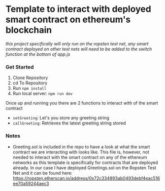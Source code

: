 # Template to interact with deployed smart contract on ethereum's blockchain
*this project specifically will only run on the ropsten test net, any smart contract deployed on other test nets will need to be added to the switch function at the bottom of app.js*


### Get Started
1. Clone Repository
2. cd To Repository
3. Run `npm install`
4. Run local server: `npm run dev`

Once up and running you there are 2 functions to interact with of the smart contract
- `setGreeting`: Let's you store any greeting string
- `callGreeting`: Retrieves the latest greeting string stored

### Notes
- Greeting.sol is included in the repo to have a look at what the smart contract we are interacting with looks like. This file is, however, not needed to interact with the smart contract on any of the ethereum networks as this template is specifically for contracts that are deployed already. In our case I have deployed Greetings.sol on the Ropsten Test Net and it can be found here: https://ropsten.etherscan.io/address/0x72c334893ab0493debf4eac516ee70a59244aec3
